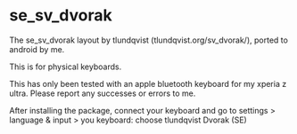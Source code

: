 se_sv_dvorak
============

The se_sv_dvorak layout by tlundqvist (tlundqvist.org/sv_dvorak/), ported to android by me.

This is for physical keyboards.

This has only been tested with an apple bluetooth keyboard for my xperia z ultra. Please report any successes or errors to me.

After installing the package, connect your keyboard and go to settings > language & input > you keyboard: choose tlundqvist Dvorak (SE)

